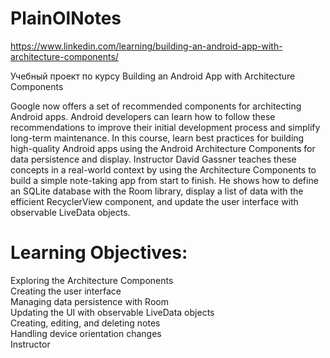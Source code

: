 # PlainOlNotes
https://www.linkedin.com/learning/building-an-android-app-with-architecture-components/

Учебный проект по курсу Building an Android App with Architecture Components

Google now offers a set of recommended components for architecting Android apps.
Android developers can learn how to follow these recommendations to improve their initial development process and simplify
long-term maintenance. In this course, learn best practices for building high-quality Android apps using the Android Architecture
Components for data persistence and display. Instructor David Gassner teaches these concepts in a real-world context by using the
Architecture Components to build a simple note-taking app from start to finish. He shows how to define an SQLite database with the
Room library, display a list of data with the efficient RecyclerView component, and update the user interface with observable LiveData
objects.


# Learning Objectives:

  Exploring the Architecture Components  
  Creating the user interface  
  Managing data persistence with Room  
  Updating the UI with observable LiveData objects  
  Creating, editing, and deleting notes  
  Handling device orientation changes  
  Instructor
